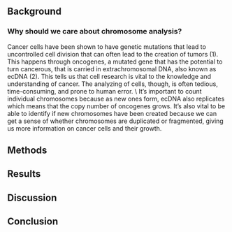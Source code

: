 ## Background
### Why should we care about chromosome analysis?
Cancer cells have been shown to have genetic mutations that lead to uncontrolled cell division that can often lead to the creation of tumors (1). This happens through oncogenes, a mutated gene that has the potential to turn cancerous, that is carried in extrachromosomal DNA, also known as ecDNA (2). This tells us that cell research is vital to the knowledge and understanding of cancer. The analyzing of cells, though, is often tedious, time-consuming, and prone to human error. \\
It’s important to count individual chromosomes because as new ones form, ecDNA also replicates which means that the copy number of oncogenes grows. It’s also vital to be able to identify if new chromosomes have been created because we can get a sense of whether chromosomes are duplicated or fragmented, giving us more information on cancer cells and their growth.


## Methods

## Results

## Discussion

## Conclusion
